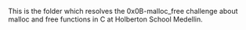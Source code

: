 This is the folder which resolves the 0x0B-malloc_free challenge about malloc and free functions in C at Holberton School Medellin.